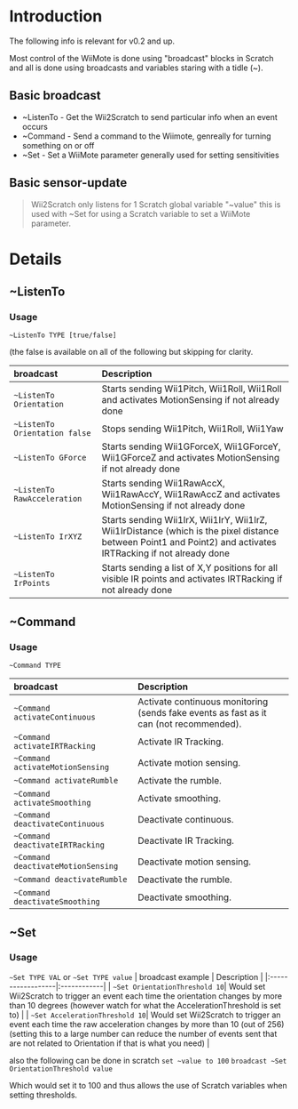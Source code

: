 # Introduction #

The following info is relevant for v0.2 and up.

Most control of the WiiMote is done using "broadcast" blocks in Scratch and all is done using broadcasts and variables staring with a tidle (~).

## Basic broadcast ##

  * ~ListenTo  - Get the Wii2Scratch to send particular info when an event occurs
  * ~Command - Send a command to the Wiimote, genreally for turning something on or off
  * ~Set - Set a WiiMote parameter generally used for setting sensitivities

## Basic sensor-update ##
> Wii2Scratch only listens for 1 Scratch global variable "~value" this is used with ~Set for using a Scratch variable to set a WiiMote parameter.


# Details #
## ~ListenTo ##
### Usage ###
`~ListenTo TYPE [true/false]`

(the false is available on all of the following but skipping for clarity.

| broadcast | Description |
|:----------|:------------|
| ` ~ListenTo Orientation ` | Starts sending Wii1Pitch, Wii1Roll, Wii1Roll and activates MotionSensing if not already done|
| ` ~ListenTo Orientation false `| Stops sending Wii1Pitch, Wii1Roll, Wii1Yaw |
| ` ~ListenTo GForce `| Starts sending Wii1GForceX, Wii1GForceY, Wii1GForceZ and activates MotionSensing if not already done |
| ` ~ListenTo RawAcceleration `| Starts sending Wii1RawAccX, Wii1RawAccY, Wii1RawAccZ and activates MotionSensing if not already done |
| ` ~ListenTo IrXYZ `| Starts sending Wii1IrX, Wii1IrY, Wii1IrZ, Wii1IrDistance (which is the pixel distance between Point1 and Point2) and activates IRTRacking if not already done |
| ` ~ListenTo IrPoints `| Starts sending a list of X,Y positions for all visible IR points and activates IRTRacking if not already done |

## ~Command ##
### Usage ###
`~Command TYPE`

| broadcast | Description |
|:----------|:------------|
| ` ~Command activateContinuous ` | Activate continuous monitoring (sends fake events as fast as it can (not recommended).|
| ` ~Command activateIRTRacking ` | Activate IR Tracking.|
| ` ~Command activateMotionSensing ` | Activate motion sensing.|
| ` ~Command activateRumble ` | Activate the rumble.|
| ` ~Command activateSmoothing ` | Activate smoothing.|
| ` ~Command deactivateContinuous ` | Deactivate continuous.|
| ` ~Command deactivateIRTRacking ` | Deactivate IR Tracking.|
| ` ~Command deactivateMotionSensing ` | Deactivate motion sensing.|
| ` ~Command deactivateRumble ` | Deactivate the rumble.|
| ` ~Command deactivateSmoothing ` | Deactivate smoothing.|


## ~Set ##
### Usage ###
`~Set TYPE VAL`
or
`~Set TYPE value`
| broadcast example | Description |
|:------------------|:------------|
| ` ~Set OrientationThreshold 10 `| Would set Wii2Scratch to trigger an event each time the orientation changes by more than 10 degrees (however watch for what the AccelerationThreshold is set to) |
| ` ~Set AccelerationThreshold 10 `| Would set Wii2Scratch to trigger an event each time the raw acceleration changes by more than 10 (out of 256) (setting this to a large number can reduce the number of events sent that are not related to Orientation if that is what you need) |

also the following can be done in scratch
` set ~value to 100 `
` broadcast ~Set OrientationThreshold value `

Which would set it to 100 and thus allows the use of Scratch variables when setting thresholds.